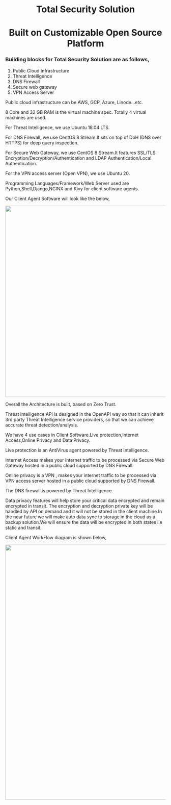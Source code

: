 <h1 align="center">Total Security Solution</h1>
<h1 align="center">Built on Customizable Open Source Platform</h1>

### Building blocks for Total Security Solution are as follows,
1)	Public Cloud Infrastructure
2)	Threat Intelligence
3)	DNS Firewall
4)	Secure web gateway
5)	VPN Access Server

Public cloud infrastructure can be AWS, GCP, Azure, Linode…etc.

8 Core and 32 GB RAM is the virtual machine spec. Totally 4 virtual machines are used.

For Threat Intelligence, we use Ubuntu 18.04 LTS.

For DNS Firewall, we use CentOS 8 Stream.It sits on top of DoH (DNS over HTTPS) for deep query inspection.

For Secure Web Gateway, we use CentOS 8 Stream.It features SSL/TLS Encryption/Decryption/Authentication and LDAP Authentication/Local Authentication.

For the VPN access server (Open VPN), we use Ubuntu 20.

Programming Languages/Framework/Web Server used are Python,Shell,Django,NGINX and Kivy for client software agents.

Our Client Agent Software will look like the below,

<p align="center" ><img src="https://dimabusiness.com/git-image/DimaTS.JPG" width="600"></p> 

Overall the Architecture is built, based on Zero Trust.

Threat Intelligence API is designed in the OpenAPI way so that it can inherit 3rd party Threat Intelligence service providers, so that we can achieve accurate threat detection/analysis.

We have 4 use cases in Client Software.Live protection,Internet Access,Online Privacy and Data Privacy.

Live protection is an AntiVirus agent powered by Threat Intelligence.

Internet Access makes your internet traffic to be processed via Secure Web Gateway hosted in a public cloud supported by DNS Firewall.

Online privacy is a VPN , makes your internet traffic to be processed via VPN access server hosted in a public cloud supported by DNS Firewall.

The DNS firewall is powered by Threat Intelligence.

Data privacy features will help store your critical data encrypted and remain encrypted in transit.
The encryption and decryption private key will be handled by API on demand and it will not be stored in the client machine.In the near future we will make auto data sync to storage in the cloud as a backup solution.We will ensure the data will be encrypted in both states i.e static and transit.

Client Agent WorkFlow diagram is shown below,
<p align="center" ><img src="https://dimabusiness.com/git-image/Diagram.jpg" width="800"></p> 

